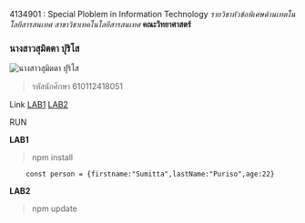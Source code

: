 4134901 : Special Ploblem in Information Technology
_รายวิชาหัวข้อพิเศษด้านเทตโนโลยีสารสนเทศ_
_สาขาวิชาเทคโนโลยีสารสนเทศ_
**คณะวิทยาศาสตร์**

### นางสาวสุมิตตา ปุริโส
![นางสาวสุมิตตา ปุริโส]()
> รหัสนักศึกษา 610112418051

Link 
[LAB1](https://github.com/sumittapuriso/4134091/tree/main/LAB1)
[LAB2](https://github.com/sumittapuriso/4134091/tree/main/LAB2)


RUN

**LAB1**
>npm install
```
    const person = {firstname:"Sumitta",lastName:"Puriso",age:22}
```

**LAB2**

>npm update
